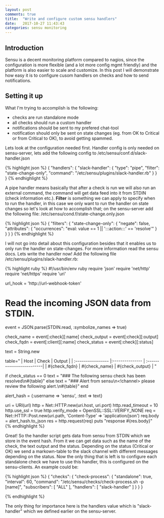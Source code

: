 ```yaml
---
layout: post
comments: true
title:  "Write and configure custom sensu handlers"
date:   2017-10-27 11:43:43
categories: sensu monitoring
---
```


## Introduction
Sensu is a decent monitoring platform compared to nagios, since the configuration is more flexible (and a lot more config mgmt friendly) and the platform is also easier to scale and customize. In this post I will demonstrate how easy it is to configure cusom handlers on checks and how to send notifications.

## Setting it up
What I'm trying to accomplish is the following:
- checks are run standalone mode
- all checks should run a custom handler
- notifications should be sent to my prefered chat-tool
- notification should only be sent on state changes (eg. from OK to Critical or from Critical to OK), to avoid getting spammed.

Lets look at the configuration needed first. Handler config is only needed on sensu-server, lets add the following config to /etc/sensu/conf.d/slack-handler.json

{% highlight json %}
{
  "handlers": {
    "slack-handler": {
      "type": "pipe",
      "filter": "state-change-only",
      "command": "/etc/sensu/plugins/slack-handler.rb"
    }
  }
}
{% endhighlight %}

A pipe handler means basically that after a check is run we will also run an external command, the command will get data feed into it from STDIN (check information etc.). **Filter** is something we can apply to specify when to run the handler, in this case we only want to run the handler on state changes so let's look at how to accomplish that; on the sensu-server add the following file: /etc/sensu/cond.f/state-change.only.json

 
{% highlight json %}
{
  "filters": {
    "state-change-only": {
      "negate": false,
      "attributes": {
        "occurrences": "eval: value == 1 || ':::action:::' == 'resolve'"
      }
    }
  }
}
{% endhighlight %}

I will not go into detail about this configuration besides that it enables us to only run the handler on state-changes. For more information read the sensu docs. Lets write the handler now! Add the following file /etc/sensu/plugins/slack-handler.rb:


{% highlight ruby %}
#!/usr/bin/env ruby
require 'json'
require 'net/http'
require 'net/https'
require 'uri'


url_hook = 'http://url-webhook-token'

# Read the incoming JSON data from STDIN.
event = JSON.parse(STDIN.read, :symbolize_names => true)

check_name   = event[:check][:name]
check_output = event[:check][:output]
check_fqdn   = event[:client][:name]
check_status = event[:check][:status]

text = String.new


table="
| Host               | Check           | Output                    |
| :----------------- |:--------------- | :-------------------------|
| #{check_fqdn}      | #{check_name}   | #{check_output}           |
"

if check_status == 0
  text =  "### The following sensu check has been resolved\n#{table}"
else 
  text = "### Alert from sensu\n<!channel> please review the following alert.\n#{table}"
end


alert_hash = {:username => 'sensu', :text => text}


uri = URI(url)
http = Net::HTTP.new(uri.host, uri.port)
http.read_timeout = 10
http.use_ssl = true
http.verify_mode = OpenSSL::SSL::VERIFY_NONE
req = Net::HTTP::Post.new(uri.path, 'Content-Type' => 'application/json')
req.body = alert_hash.to_json
res = http.request(req)
puts "response #{res.body}"
{% endhighlight %}


Great! So the handler script gets data from sensu from STDIN which we store in the event hash. From it we can get data such as the name of the check, the text output and the status. Depending on the status (Critical or OK) we send a markown-table to the slack channel with different messages depending on the status. Now the only thing that is left is to configure each standalone check we have to use this handler, this is configured on the sensu-clients. An example could be:


{% highlight json %}
{
  "checks": {
    "check-process": {
      "standalone": true,
      "interval": 60,
      "command": "/etc/sensu/checks/check-process.sh -p [name]",
      "subscribers": [ "ALL" ],
      "handlers": [ "slack-handler" ]
    }
  }
}

{% endhighlight %}

The only thing for importance here is the handlers value which is "slack-handler" which we defined earlier on the sensu-server. 
